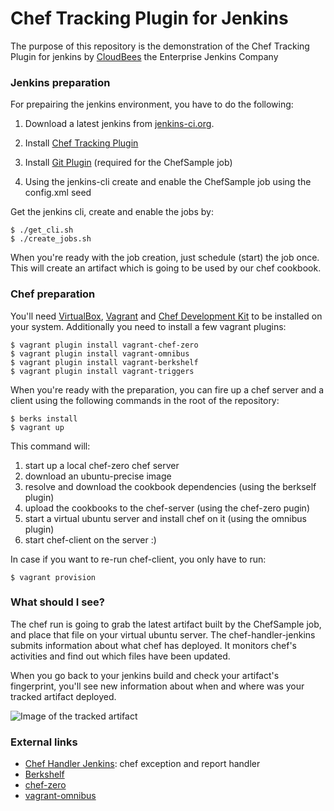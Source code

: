 # Chef Tracking Plugin for Jenkins

The purpose of this repository is the demonstration of the Chef Tracking Plugin for jenkins by [CloudBees](http://www.cloudbees.com) the Enterprise Jenkins Company 


### Jenkins preparation
For prepairing the jenkins environment, you have to do the following:

1. Download a latest jenkins from [jenkins-ci.org](http://jenkins-ci.org).

2. Install [Chef Tracking Plugin](https://wiki.jenkins-ci.org/display/JENKINS/Chef+Tracking+Plugin)
3. Install [Git Plugin](https://wiki.jenkins-ci.org/display/JENKINS/Git+Plugin) (required for the ChefSample job)
4. Using the jenkins-cli create and enable the ChefSample job using the config.xml seed


Get the jenkins cli, create and enable the jobs by:

	$ ./get_cli.sh
	$ ./create_jobs.sh

When you're ready with the job creation, just schedule (start) the job once. This will create an artifact which is going to be used by our chef cookbook.

### Chef preparation

You'll need [VirtualBox](https://www.virtualbox.org/wiki/Downloads), [Vagrant](https://www.vagrantup.com/downloads.html) and [Chef Development Kit](http://downloads.getchef.com/chef-dk/) to be installed on your system. Additionally you need to install a few vagrant plugins:

	$ vagrant plugin install vagrant-chef-zero
    $ vagrant plugin install vagrant-omnibus
    $ vagrant plugin install vagrant-berkshelf
    $ vagrant plugin install vagrant-triggers

When you're ready with the preparation, you can fire up a chef server and a client using the following commands in the root of the repository:

	$ berks install
    $ vagrant up

This command will:

1. start up a local chef-zero chef server
2. download an ubuntu-precise image
3. resolve and download the cookbook dependencies (using the berkself plugin)
4. upload the cookbooks to the chef-server (using the chef-zero pugin)
5. start a virtual ubuntu server and install chef on it (using the omnibus plugin)
6. start chef-client on the server :)

In case if you want to re-run chef-client, you only have to run:

	$ vagrant provision
    
### What should I see?

The chef run is going to grab the latest artifact built by the ChefSample job, and place that file on your virtual ubuntu server. The chef-handler-jenkins submits information about what chef has deployed. It monitors chef's activities and find out which files have been updated.

When you go back to your jenkins build and check your artifact's fingerprint, you'll see new information about when and where was your tracked artifact deployed.

![Image of the tracked artifact](http://www.wooh.hu/chef_tracking_plugin.png)

### External links

- [Chef Handler Jenkins](https://github.com/jenkinsci/chef-handler-jenkins/): chef exception and report handler
- [Berkshelf](http://berkshelf.com/)
- [chef-zero](https://github.com/opscode/chef-zero)
- [vagrant-omnibus](https://github.com/opscode/vagrant-omnibus)
